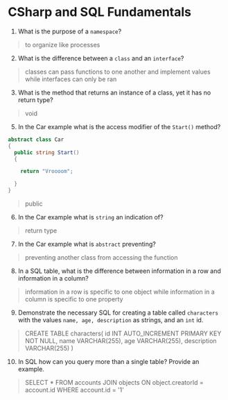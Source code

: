 # CSharp and SQL Fundamentals
01. What is the purpose of a `namespace`?

  > to organize like processes

02. What is the difference between a `class` and an `interface`?

  > classes can pass functions to one another and implement values while interfaces can only be ran 

03. What is the method that returns an instance of a class, yet it has no return type?

  > void

05. In the Car example what is the access modifier of the `Start()` method?

  ```c#
  abstract class Car
  {
    public string Start()
    {

      return "Vroooom";

    }
  }
  ```

  > public

06. In the Car example what is `string` an indication of?

  > return type

07. In the Car example what is `abstract` preventing?

  > preventing another class from accessing the function

08. In a SQL table, what is the difference between information in a row and information in a column?

  > information in a row is specific to one object while information in a column is specific to one property

09. Demonstrate the necessary SQL for creating a table called `characters` with the values `name, age, description` as strings, and an `int` id.

  > CREATE TABLE characters(
    id INT AUTO_INCREMENT PRIMARY KEY NOT NULL,
    name VARCHAR(255),
    age VARCHAR(255),
    description VARCHAR(255)
  )

10. In SQL how can you query more than a single table? Provide an example.

  > SELECT *
    FROM accounts
    JOIN objects ON object.creatorId = account.id
    WHERE account.id = '1'
